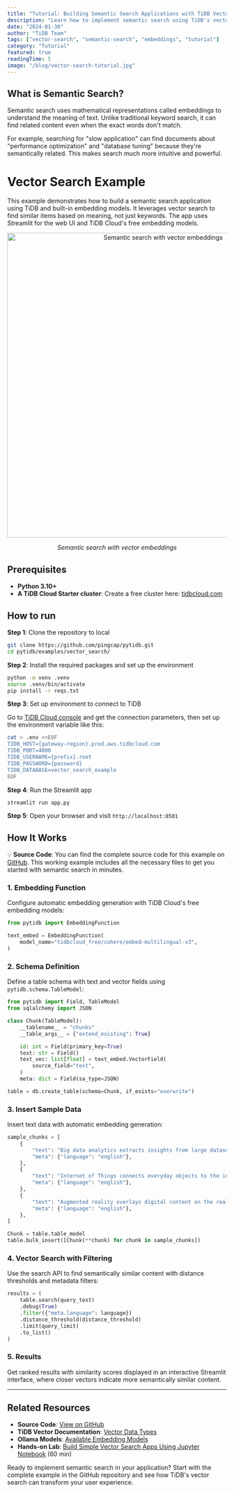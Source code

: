 ```yaml
---
title: "Tutorial: Building Semantic Search Applications with TiDB Vector"
description: "Learn how to implement semantic search using TiDB's vector capabilities and local embedding models to find content by meaning, not just keywords."
date: "2024-01-30"
author: "TiDB Team"
tags: ["vector-search", "semantic-search", "embeddings", "tutorial"]
category: "Tutorial"
featured: true
readingTime: 5
image: "/blog/vector-search-tutorial.jpg"
---
```


## What is Semantic Search?

Semantic search uses mathematical representations called embeddings to understand the meaning of text. Unlike traditional keyword search, it can find related content even when the exact words don't match.

For example, searching for "slow application" can find documents about "performance optimization" and "database tuning" because they're semantically related. This makes search much more intuitive and powerful.

# Vector Search Example

This example demonstrates how to build a semantic search application using TiDB and built-in embedding models. It leverages vector search to find similar items based on meaning, not just keywords. The app uses Streamlit for the web UI and TiDB Cloud's free embedding models.

<p align="center">
  <img width="700" alt="Semantic search with vector embeddings" src="https://github.com/user-attachments/assets/6d7783a5-ce9c-4dcc-8b95-49d5f0ca735a" />
  <p align="center"><i>Semantic search with vector embeddings</i></p>
</p>

## Prerequisites

- **Python 3.10+**
- **A TiDB Cloud Starter cluster**: Create a free cluster here: [tidbcloud.com](https://tidbcloud.com/?utm_source=github&utm_medium=referral&utm_campaign=pytidb_readme)

## How to run

**Step 1**: Clone the repository to local

```bash
git clone https://github.com/pingcap/pytidb.git
cd pytidb/examples/vector_search/
```

**Step 2**: Install the required packages and set up the environment

```bash
python -m venv .venv
source .venv/bin/activate
pip install -r reqs.txt
```

**Step 3**: Set up environment to connect to TiDB

Go to [TiDB Cloud console](https://tidbcloud.com/clusters) and get the connection parameters, then set up the environment variable like this:

```bash
cat > .env <<EOF
TIDB_HOST={gateway-region}.prod.aws.tidbcloud.com
TIDB_PORT=4000
TIDB_USERNAME={prefix}.root
TIDB_PASSWORD={password}
TIDB_DATABASE=vector_search_example
EOF
```

**Step 4**: Run the Streamlit app

```bash
streamlit run app.py
```

**Step 5**: Open your browser and visit `http://localhost:8501`

## How It Works

💡 **Source Code**: You can find the complete source code for this example on [GitHub](https://github.com/pingcap/pytidb/tree/main/examples/vector_search). This working example includes all the necessary files to get you started with semantic search in minutes.

### 1. Embedding Function

Configure automatic embedding generation with TiDB Cloud's free embedding models:

```python
from pytidb import EmbeddingFunction

text_embed = EmbeddingFunction(
    model_name="tidbcloud_free/cohere/embed-multilingual-v3",
)
```

### 2. Schema Definition

Define a table schema with text and vector fields using `pytidb.schema.TableModel`:

```python
from pytidb import Field, TableModel
from sqlalchemy import JSON

class Chunk(TableModel):
    __tablename__ = "chunks"
    __table_args__ = {"extend_existing": True}

    id: int = Field(primary_key=True)
    text: str = Field()
    text_vec: list[float] = text_embed.VectorField(
        source_field="text",
    )
    meta: dict = Field(sa_type=JSON)

table = db.create_table(schema=Chunk, if_exists="overwrite")
```

### 3. Insert Sample Data

Insert text data with automatic embedding generation:

```python
sample_chunks = [
    {
        "text": "Big data analytics extracts insights from large datasets.",
        "meta": {"language": "english"},
    },
    {
        "text": "Internet of Things connects everyday objects to the internet.",
        "meta": {"language": "english"},
    },
    {
        "text": "Augmented reality overlays digital content on the real world.",
        "meta": {"language": "english"},
    },
]

Chunk = table.table_model
table.bulk_insert([Chunk(**chunk) for chunk in sample_chunks])
```

### 4. Vector Search with Filtering

Use the search API to find semantically similar content with distance thresholds and metadata filters:

```python
results = (
    table.search(query_text)
    .debug(True)
    .filter({"meta.language": language})
    .distance_threshold(distance_threshold)
    .limit(query_limit)
    .to_list()
)
```

### 5. Results

Get ranked results with similarity scores displayed in an interactive Streamlit interface, where closer vectors indicate more semantically similar content.

---

## Related Resources

- **Source Code**: [View on GitHub](https://github.com/pingcap/pytidb/tree/main/examples/vector_search)
- **TiDB Vector Documentation**: [Vector Data Types](https://docs.pingcap.com/tidb/stable/vector-search-overview)
- **Ollama Models**: [Available Embedding Models](https://ollama.com/library)
- **Hands-on Lab**: [Build Simple Vector Search Apps Using Jupyter Notebook](https://labs.tidb.io/lab?preview=demo_408) (60 min)

Ready to implement semantic search in your application? Start with the complete example in the GitHub repository and see how TiDB's vector search can transform your user experience.